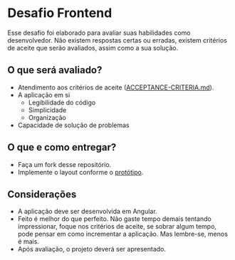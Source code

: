 # Desafio Frontend 

Esse desafio foi elaborado para avaliar suas habilidades como desenvolvedor. Não existem respostas certas ou erradas, existem critérios de aceite que serão avaliados, assim como a sua solução.

## O que será avaliado?

- Atendimento aos critérios de aceite ([ACCEPTANCE-CRITERIA.md](ACCEPTANCE-CRITERIA.md)).
- A aplicação em si
  - Legibilidade do código
  - Simplicidade
  - Organização
- Capacidade de solução de problemas

## O que e como entregar?

- Faça um fork desse repositório.
- Implemente o layout conforme o [protótipo](https://www.figma.com/file/e4o3b1oAiiDXvUBupQg4mG/Rick-and-Morty-(web-responsive)-(Community)?node-id=106%3A624). 

## Considerações

- A aplicação deve ser desenvolvida em Angular.
- Feito é melhor do que perfeito. Não gaste tempo demais tentando impressionar, foque nos critérios de aceite, se sobrar algum tempo, pode pensar em como incrementar a aplicação. Mas lembre-se, menos é mais.
- Após avaliação, o projeto deverá ser apresentado.
